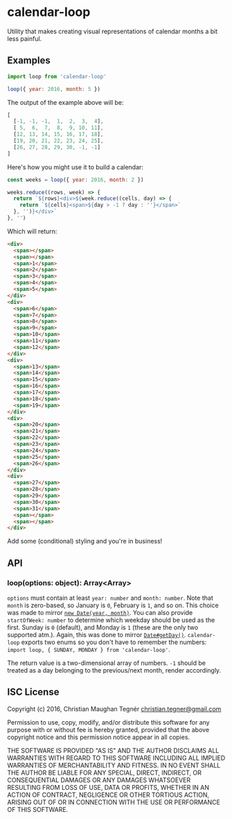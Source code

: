 # calendar-loop

Utility that makes creating visual representations of calendar months a bit less painful.

## Examples

```javascript
import loop from 'calendar-loop'

loop({ year: 2016, month: 5 })
```

The output of the example above will be:

```javascript
[
  [-1, -1, -1,  1,  2,  3,  4],
  [ 5,  6,  7,  8,  9, 10, 11],
  [12, 13, 14, 15, 16, 17, 18],
  [19, 20, 21, 22, 23, 24, 25],
  [26, 27, 28, 29, 30, -1, -1]
]
```

Here's how you might use it to build a calendar:

```javascript
const weeks = loop({ year: 2016, month: 2 })

weeks.reduce((rows, week) => {
  return `${rows}<div>${week.reduce((cells, day) => {
    return `${cells}<span>${day > -1 ? day : ''}</span>`
  }, '')}</div>`
}, '')
```

Which will return:

```html
<div>
  <span></span>
  <span></span>
  <span>1</span>
  <span>2</span>
  <span>3</span>
  <span>4</span>
  <span>5</span>
</div>
<div>
  <span>6</span>
  <span>7</span>
  <span>8</span>
  <span>9</span>
  <span>10</span>
  <span>11</span>
  <span>12</span>
</div>
<div>
  <span>13</span>
  <span>14</span>
  <span>15</span>
  <span>16</span>
  <span>17</span>
  <span>18</span>
  <span>19</span>
</div>
<div>
  <span>20</span>
  <span>21</span>
  <span>22</span>
  <span>23</span>
  <span>24</span>
  <span>25</span>
  <span>26</span>
</div>
<div>
  <span>27</span>
  <span>28</span>
  <span>29</span>
  <span>30</span>
  <span>31</span>
  <span></span>
  <span></span>
</div>
```

Add some (conditional) styling and you're in business!

## API

### loop(options: object): Array<Array<number>>

`options` must contain at least `year: number` and `month: number`. Note that `month` is zero-based, so January is `0`, February is `1`, and so on. This choice was made to mirror [`new Date(year, month)`](https://developer.mozilla.org/en-US/docs/Web/JavaScript/Reference/Global_Objects/Date). You can also provide `startOfWeek: number` to determine which weekday should be used as the first. Sunday is `0` (default), and Monday is `1` (these are the only two supported atm.). Again, this was done to mirror [`Date#getDay()`](https://developer.mozilla.org/en-US/docs/Web/JavaScript/Reference/Global_Objects/Date/getDay). `calendar-loop` exports two enums so you don't have to remember the numbers: `import loop, { SUNDAY, MONDAY } from 'calendar-loop'`.

The return value is a two-dimensional array of numbers. `-1` should be treated as a day belonging to the previous/next month, render accordingly.

## ISC License

Copyright (c) 2016, Christian Maughan Tegnér <christian.tegner@gmail.com>

Permission to use, copy, modify, and/or distribute this software for any purpose with or without fee is hereby granted, provided that the above copyright notice and this permission notice appear in all copies.

THE SOFTWARE IS PROVIDED "AS IS" AND THE AUTHOR DISCLAIMS ALL WARRANTIES WITH REGARD TO THIS SOFTWARE INCLUDING ALL IMPLIED WARRANTIES OF MERCHANTABILITY AND FITNESS. IN NO EVENT SHALL THE AUTHOR BE LIABLE FOR ANY SPECIAL, DIRECT, INDIRECT, OR CONSEQUENTIAL DAMAGES OR ANY DAMAGES WHATSOEVER RESULTING FROM LOSS OF USE, DATA OR PROFITS, WHETHER IN AN ACTION OF CONTRACT, NEGLIGENCE OR OTHER TORTIOUS ACTION, ARISING OUT OF OR IN CONNECTION WITH THE USE OR PERFORMANCE OF THIS SOFTWARE.
